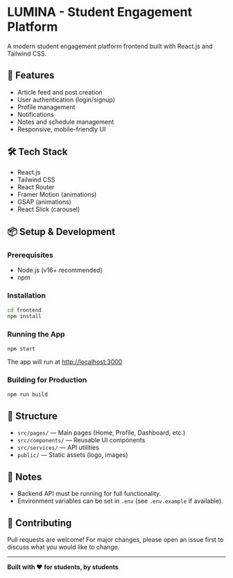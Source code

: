 # LUMINA - Student Engagement Platform

A modern student engagement platform frontend built with React.js and Tailwind CSS.

## 🚀 Features
- Article feed and post creation
- User authentication (login/signup)
- Profile management
- Notifications
- Notes and schedule management
- Responsive, mobile-friendly UI

## 🛠 Tech Stack
- React.js
- Tailwind CSS
- React Router
- Framer Motion (animations)
- GSAP (animations)
- React Slick (carousel)

## 📦 Setup & Development

### Prerequisites
- Node.js (v16+ recommended)
- npm

### Installation
```bash
cd frontend
npm install
```

### Running the App
```bash
npm start
```
The app will run at [http://localhost:3000](http://localhost:3000)

### Building for Production
```bash
npm run build
```

## 📁 Structure
- `src/pages/` — Main pages (Home, Profile, Dashboard, etc.)
- `src/components/` — Reusable UI components
- `src/services/` — API utilities
- `public/` — Static assets (logo, images)

## 📝 Notes
- Backend API must be running for full functionality.
- Environment variables can be set in `.env` (see `.env.example` if available).

## 🤝 Contributing
Pull requests are welcome! For major changes, please open an issue first to discuss what you would like to change.

---
**Built with ❤️ for students, by students**
